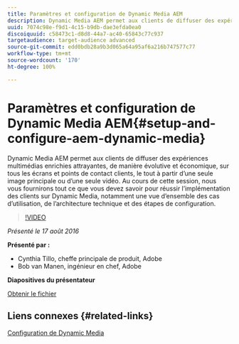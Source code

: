 ```yaml
---
title: Paramètres et configuration de Dynamic Media AEM
description: Dynamic Media AEM permet aux clients de diffuser des expériences multimédias enrichies attrayantes, de manière évolutive et économique, sur tous les écrans et points de contact clients, le tout à partir d’une seule image principale ou d’une seule vidéo.  Au cours de cette session, nous vous fournirons tout ce que vous devez savoir pour réussir l’implémentation des clients sur Dynamic Media, notamment une vue d’ensemble des cas d’utilisation, de l’architecture technique et des étapes de configuration.
uuid: 7074c98e-f9d1-4c15-b9db-dae3efda0ea0
discoiquuid: c58473c1-d8d8-44a7-ac40-65843c77c937
targetaudience: target-audience advanced
source-git-commit: edd0bdb28a9b3d065a64a95af6a216b747577c77
workflow-type: tm+mt
source-wordcount: '170'
ht-degree: 100%

---
```


# Paramètres et configuration de Dynamic Media AEM{#setup-and-configure-aem-dynamic-media}

Dynamic Media AEM permet aux clients de diffuser des expériences multimédias enrichies attrayantes, de manière évolutive et économique, sur tous les écrans et points de contact clients, le tout à partir d’une seule image principale ou d’une seule vidéo.  Au cours de cette session, nous vous fournirons tout ce que vous devez savoir pour réussir l’implémentation des clients sur Dynamic Media, notamment une vue d’ensemble des cas d’utilisation, de l’architecture technique et des étapes de configuration.

>[!VIDEO](https://video.tv.adobe.com/v/19297/?quality=9)

*Présenté le 17 août 2016*

**Présenté par :**

* Cynthia Tillo, cheffe principale de produit, Adobe
* Bob van Manen, ingénieur en chef, Adobe

**Diapositives du présentateur**

[Obtenir le fichier](assets/aemgems-081716-dynamic-media-configuration.pdf)

## Liens connexes {#related-links}

[Configuration de Dynamic Media](https://docs.adobe.com/docs/fr/aem/6-2/administer/content/dynamic-media/config-dynamic.html)

<!--
[Get back to the Overview](https://helpx.adobe.com/experience-manager/kt/eseminars/gems/aem-index.html)
-->
